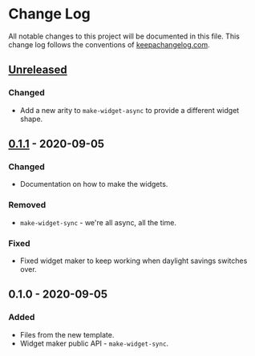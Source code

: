 # Change Log
All notable changes to this project will be documented in this file. This change log follows the conventions of [keepachangelog.com](http://keepachangelog.com/).

## [Unreleased]
### Changed
- Add a new arity to `make-widget-async` to provide a different widget shape.

## [0.1.1] - 2020-09-05
### Changed
- Documentation on how to make the widgets.

### Removed
- `make-widget-sync` - we're all async, all the time.

### Fixed
- Fixed widget maker to keep working when daylight savings switches over.

## 0.1.0 - 2020-09-05
### Added
- Files from the new template.
- Widget maker public API - `make-widget-sync`.

[Unreleased]: https://github.com/your-name/clj-gmi/compare/0.1.1...HEAD
[0.1.1]: https://github.com/your-name/clj-gmi/compare/0.1.0...0.1.1
